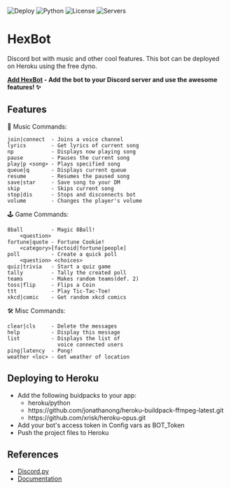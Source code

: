 ![Deploy](https://github.com/1Prototype1/HexBot/workflows/Deploy/badge.svg) ![Python](https://img.shields.io/badge/python-v3.7-blue?logo=python) ![License](https://img.shields.io/github/license/1Prototype1/HexBot) ![Servers](https://img.shields.io/badge/servers-4-FF355E?style=social&logo=discord)
# HexBot
Discord bot with music and other cool features. This bot can be deployed on Heroku using the free dyno.

**[Add HexBot](https://discord.com/oauth2/authorize?client_id=747461870629290035&scope=bot&permissions=24576) - Add the bot to your Discord server and use the awesome features! :sparkles:**

Features
---
:musical_note: Music Commands:
```
join|connect  - Joins a voice channel
lyrics        - Get lyrics of current song
np            - Displays now playing song
pause         - Pauses the current song
play|p <song> - Plays specified song
queue|q       - Displays current queue
resume        - Resumes the paused song
save|star     - Save song to your DM
skip          - Skips current song
stop|dis      - Stops and disconnects bot
volume        - Changes the player's volume
```
:joystick: Game Commands:
```
8ball         - Magic 8Ball!
    <question>
fortune|quote - Fortune Cookie!
    <category>[factoid|fortune|people]
poll          - Create a quick poll
    <question> <choices>
quiz|trivia   - Start a quiz game
tally         - Tally the created poll
teams         - Makes random teams(def. 2)
toss|flip     - Flips a Coin
ttt           - Play Tic-Tac-Toe!
xkcd|comic    - Get random xkcd comics
```
🛠 Misc Commands:
```
clear|cls     - Delete the messages
help          - Display this message
list          - Displays the list of
                voice connected users
ping|latency  - Pong!
weather <loc> - Get weather of location
```
Deploying to Heroku
---
- Add the following buidpacks to your app:
  - heroku/python
  - https<span>://</span>github.com/jonathanong/heroku-buildpack-ffmpeg-latest.git
  - https<span>://</span>github.com/xrisk/heroku-opus.git
- Add your bot's access token in Config vars as BOT_Token
- Push the project files to Heroku

References
---
- [Discord.py](https://github.com/Rapptz/discord.py)
- [Documentation](https://discordpy.readthedocs.io/en/latest/index.html)
